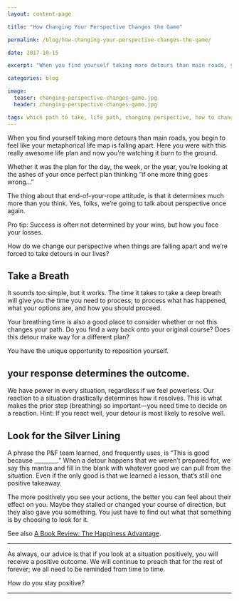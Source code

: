 ```yaml
---
layout: content-page

title: "How Changing Your Perspective Changes the Game"

permalink: /blog/how-changing-your-perspective-changes-the-game/

date: 2017-10-15

excerpt: "When you find yourself taking more detours than main roads, you begin to feel like your metaphorical life map is falling apart."

categories: blog

image:
  teaser: changing-perspective-changes-game.jpg
  header: changing-perspective-changes-game.jpg

tags: which path to take, life path, changing perspective, how to change your perspective
---
```


When you find yourself taking more detours than main roads, you begin to feel like your metaphorical life map is falling apart. Here you were with this really awesome life plan and now you’re watching it burn to the ground. 

Whether it was the plan for the day, the week, or the year, you’re looking at the ashes of your once perfect plan thinking “if one more thing goes wrong…” 

The thing about that end-of-your-rope attitude, is that it determines much more than you think. Yes, folks, we’re going to talk about perspective once again.  

Pro tip: Success is often not determined by your wins, but how you face your losses.

How do we change our perspective when things are falling apart and we’re forced to take detours in our lives? 

## Take a Breath

It sounds too simple, but it works. The time it takes to take a deep breath will give you the time you need to process; to process what has happened, what your options are, and how you should proceed. 

Your breathing time is also a good place to consider whether or not this changes your path. Do you find a way back onto your original course? Does this detour make way for a different plan? 

You have the unique opportunity to reposition yourself. 

## your response determines the outcome.

We have power in every situation, regardless if we feel powerless. Our reaction to a situation drastically determines how it resolves. This is what makes the prior step (breathing) so important—you need time to decide on a reaction. Hint: If you react well, your detour is most likely to resolve well. 

## Look for the Silver Lining 

A phrase the P&F team learned, and frequently uses, is “This is good because ________.” When a detour happens that we weren’t prepared for, we say this mantra and fill in the blank with whatever good we can pull from the situation. Even if the only good is that we learned a lesson, that’s still one positive takeaway. 

The more positively you see your actions, the better you can feel about their effect on you. Maybe they stalled or changed your course of direction, but they also gave you something. You just have to find out what that something is by choosing to look for it.

See also <a href="/blog/the-happiness-advantage-by-shawn-achor-book-review/">A Book Review: The Happiness Advantage</a>.

<hr class="secondary">

As always, our advice is that if you look at a situation positively, you will receive a positive outcome. We will continue to preach that for the rest of forever; we all need to be reminded from time to time. 

How do you stay positive?

<hr class="secondary">